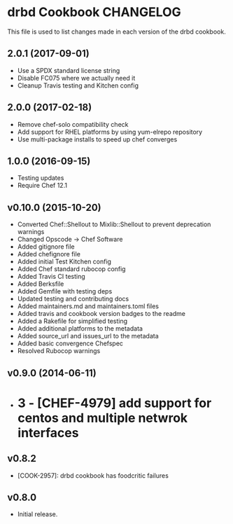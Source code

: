 # drbd Cookbook CHANGELOG

This file is used to list changes made in each version of the drbd cookbook.

## 2.0.1 (2017-09-01)

- Use a SPDX standard license string
- Disable FC075 where we actually need it
- Cleanup Travis testing and Kitchen config

## 2.0.0 (2017-02-18)

- Remove chef-solo compatibility check
- Add support for RHEL platforms by using yum-elrepo repository
- Use multi-package installs to speed up chef converges

## 1.0.0 (2016-09-15)

- Testing updates
- Require Chef 12.1

## v0.10.0 (2015-10-20)

- Converted Chef::Shellout to Mixlib::Shellout to prevent deprecation warnings
- Changed Opscode -> Chef Software
- Added gitignore file
- Added chefignore file
- Added initial Test Kitchen config
- Added Chef standard rubocop config
- Added Travis CI testing
- Added Berksfile
- Added Gemfile with testing deps
- Updated testing and contributing docs
- Added maintainers.md and maintainers.toml files
- Added travis and cookbook version badges to the readme
- Added a Rakefile for simplified testing
- Added additional platforms to the metadata
- Added source_url and issues_url to the metadata
- Added basic convergence Chefspec
- Resolved Rubocop warnings

## v0.9.0 (2014-06-11)

- # 3 - [CHEF-4979] add support for centos and multiple netwrok interfaces

## v0.8.2

- [COOK-2957]: drbd cookbook has foodcritic failures

## v0.8.0

- Initial release.
